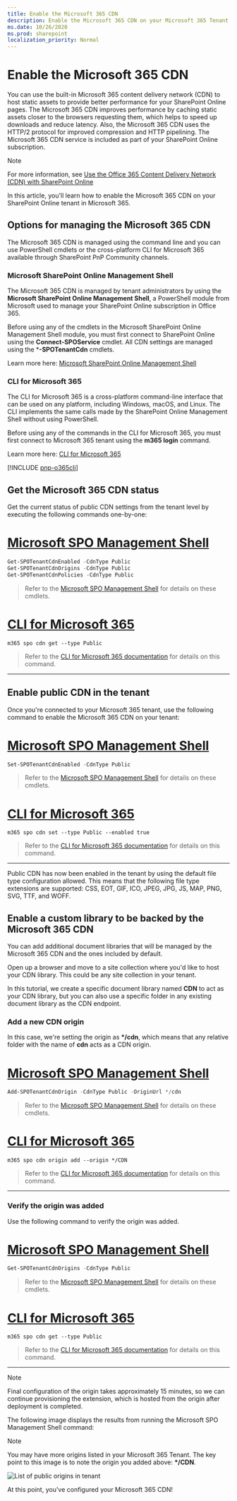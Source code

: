 ```yaml
---
title: Enable the Microsoft 365 CDN
description: Enable the Microsoft 365 CDN on your Microsoft 365 Tenant
ms.date: 10/26/2020
ms.prod: sharepoint
localization_priority: Normal
---
```

# Enable the Microsoft 365 CDN

You can use the built-in Microsoft 365 content delivery network (CDN) to host static assets to provide better performance for your SharePoint Online pages. The Microsoft 365 CDN improves performance by caching static assets closer to the browsers requesting them, which helps to speed up downloads and reduce latency. Also, the Microsoft 365 CDN uses the HTTP/2 protocol for improved compression and HTTP pipelining. The Microsoft 365 CDN service is included as part of your SharePoint Online subscription.

> [!NOTE]
> For more information, see [Use the Office 365 Content Delivery Network (CDN) with SharePoint Online](/office365/enterprise/use-office-365-cdn-with-spo)

In this article, you'll learn how to enable the Microsoft 365 CDN on your SharePoint Online tenant in Microsoft 365.

## Options for managing the Microsoft 365 CDN

The Microsoft 365 CDN is managed using the command line and you can use PowerShell cmdlets or the cross-platform CLI for Microsoft 365 available through SharePoint PnP Community channels.

### Microsoft SharePoint Online Management Shell

The Microsoft 365 CDN is managed by tenant administrators by using the **Microsoft SharePoint Online Management Shell**, a PowerShell module from Microsoft used to manage your SharePoint Online subscription in Office 365.

Before using any of the cmdlets in the Microsoft SharePoint Online Management Shell module, you must first connect to SharePoint Online using the **Connect-SPOService** cmdlet. All CDN settings are managed using the ***-SPOTenantCdn** cmdlets.

Learn more here: [Microsoft SharePoint Online Management Shell](https://technet.microsoft.com/library/fp161372.aspx)

### CLI for Microsoft 365

The CLI for Microsoft 365 is a cross-platform command-line interface that can be used on any platform, including Windows, macOS, and Linux. The CLI implements the same calls made by the SharePoint Online Management Shell without using PowerShell.

Before using any of the commands in the CLI for Microsoft 365, you must first connect to Microsoft 365 tenant using the **m365 login** command.

Learn more here: [CLI for Microsoft 365](https://pnp.github.io/cli-microsoft365?utm_source=msft_docs&utm_medium=page&utm_campaign=Use+SharePoint+Online+tenant+properties)

[!INCLUDE [pnp-o365cli](../../includes/snippets/open-source/pnp-o365cli.md)]

## Get the Microsoft 365 CDN status

Get the current status of public CDN settings from the tenant level by executing the following commands one-by-one:

# [Microsoft SPO Management Shell](#tab/msposh)

```powershell
Get-SPOTenantCdnEnabled -CdnType Public
Get-SPOTenantCdnOrigins -CdnType Public
Get-SPOTenantCdnPolicies -CdnType Public
```

> Refer to the [Microsoft SPO Management Shell](/powershell/module/sharepoint-online) for details on these cmdlets.

# [CLI for Microsoft 365](#tab/o365cli)

```console
m365 spo cdn get --type Public
```

> Refer to the [CLI for Microsoft 365 documentation](https://pnp.github.io/cli-microsoft365/cmd/spo/cdn/cdn-get/?utm_source=msft_docs&utm_medium=page&utm_campaign=Enable+the+Microsoft+365+CDN) for details on this command.

---

## Enable public CDN in the tenant

Once you're connected to your Microsoft 365 tenant, use the following command to enable the Microsoft 365 CDN on your tenant:

# [Microsoft SPO Management Shell](#tab/msposh)

```powershell
Set-SPOTenantCdnEnabled -CdnType Public
```

> Refer to the [Microsoft SPO Management Shell](/powershell/module/sharepoint-online) for details on these cmdlets.

# [CLI for Microsoft 365](#tab/o365cli)

```console
m365 spo cdn set --type Public --enabled true
```

> Refer to the [CLI for Microsoft 365 documentation](https://pnp.github.io/cli-microsoft365/cmd/spo/cdn/cdn-set/?utm_source=msft_docs&utm_medium=page&utm_campaign=Enable+the+Microsoft+365+CDN) for details on this command.

---

Public CDN has now been enabled in the tenant by using the default file type configuration allowed. This means that the following file type extensions are supported: CSS, EOT, GIF, ICO, JPEG, JPG, JS, MAP, PNG, SVG, TTF, and WOFF.

## Enable a custom library to be backed by the Microsoft 365 CDN

You can add additional document libraries that will be managed by the Microsoft 365 CDN and the ones included by default.

Open up a browser and move to a site collection where you'd like to host your CDN library. This could be any site collection in your tenant.

In this tutorial, we create a specific document library named **CDN** to act as your CDN library, but you can also use a specific folder in any existing document library as the CDN endpoint.

### Add a new CDN origin

In this case, we're setting the origin as **\*/cdn**, which means that any relative folder with the name of **cdn** acts as a CDN origin.

# [Microsoft SPO Management Shell](#tab/msposh)

```powershell
Add-SPOTenantCdnOrigin -CdnType Public -OriginUrl */cdn
```

> Refer to the [Microsoft SPO Management Shell](/powershell/module/sharepoint-online) for details on these cmdlets.

# [CLI for Microsoft 365](#tab/o365cli)

```console
m365 spo cdn origin add --origin */CDN
```

> Refer to the [CLI for Microsoft 365 documentation](https://pnp.github.io/cli-microsoft365/cmd/spo/cdn/cdn-origin-add/?utm_source=msft_docs&utm_medium=page&utm_campaign=Enable+the+Microsoft+365+CDN) for details on this command.

---

### Verify the origin was added

Use the following command to verify the origin was added.

# [Microsoft SPO Management Shell](#tab/msposh)

```powershell
Get-SPOTenantCdnOrigins -CdnType Public
```

> Refer to the [Microsoft SPO Management Shell](/powershell/module/sharepoint-online) for details on these cmdlets.

# [CLI for Microsoft 365](#tab/o365cli)

```console
m365 spo cdn get --type Public
```

> Refer to the [CLI for Microsoft 365 documentation](https://pnp.github.io/cli-microsoft365/cmd/spo/cdn/cdn-get/?utm_source=msft_docs&utm_medium=page&utm_campaign=Enable+the+Microsoft+365+CDN) for details on this command.

---

> [!NOTE]
> Final configuration of the origin takes approximately 15 minutes, so we can continue provisioning the extension, which is hosted from the origin after deployment is completed.

The following image displays the results from running the Microsoft SPO Management Shell command:

> [!NOTE]
> You may have more origins listed in your Microsoft 365 Tenant. The key point to this image is to note the origin you added above: **\*/CDN**.

![List of public origins in tenant](../images/ext-app-cdn-origins-pending.png)

At this point, you've configured your Microsoft 365 CDN!
